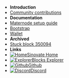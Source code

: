 - **Introduction**
- [Community contributions](/)
- **Documentation**
- [Maternode setup guide](masternode_setup_guide)
- [Bootstrap](bootstrap)
- [Wallet](wallet)
- **Archived**
- [Stuck block 350094](archive/20200214_stuck_block_350094)
- **Links**
- [![Home](https://icongr.am/feather/home.svg?size=16&color=808080)Sinovate Home](https://www.sinovate.io)
- [![Explorer](https://icongr.am/feather/link.svg?size=16&color=808080)Blocks Explorer](https://explorer.sinovate.io)
- [![Github](https://icongram.jgog.in/simple/github.svg?color=808080&size=16)Github](https://github.com/SINOVATEblockchain/SIN-core)
- [![Discord](https://icongram.jgog.in/simple/discord.svg?color=808080&size=16)Discord](https://discord.gg/8rxutDv)
